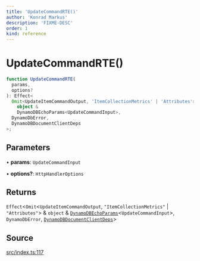 ```yaml
---
title: 'UpdateCommandRTE()'
author: 'Konrad Markus'
description: 'FIXME-DESC'
order: 1
kind: reference
---
```


# UpdateCommandRTE()

```ts
function UpdateCommandRTE(
  params,
  options?
): Effect<
  Omit<UpdateItemCommandOutput, 'ItemCollectionMetrics' | 'Attributes'> &
    object &
    DynamoDBEchoParams<UpdateCommandInput>,
  DynamoDbError,
  DynamoDBDocumentClientDeps
>;
```

## Parameters

• **params**: `UpdateCommandInput`

• **options?**: `HttpHandlerOptions`

## Returns

`Effect`\<`Omit`\<`UpdateItemCommandOutput`, `"ItemCollectionMetrics"` \| `"Attributes"`\> & `object` & [`DynamoDBEchoParams`](/projects/konkerdev-aws-client-effect-dynamodb/reference/type-aliases/dynamodbechoparams)\<`UpdateCommandInput`\>, `DynamoDbError`, [`DynamoDBDocumentClientDeps`](/projects/konkerdev-aws-client-effect-dynamodb/reference/type-aliases/dynamodbdocumentclientdeps)\>

## Source

[src/index.ts:117](https://github.com/konkerdotdev/aws-client-effect-dynamodb/blob/61cc23ece48bc14ff19d7990e27b716d0c6ee7ed/src/index.ts#L117)
